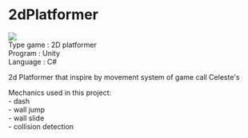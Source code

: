 # 2dPlatformer
![](Images/Zorb%20ball.png)  
Type game : 2D platformer  
Program : Unity  
Language : C#  
  
2d Platformer that inspire by movement system of game call Celeste's  
  
Mechanics used in this project:   
     - dash  
     - wall jump  
     - wall slide  
     - collision detection  
